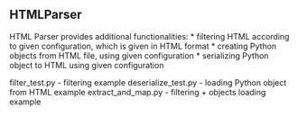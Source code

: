 ## HTMLParser

HTML Parser provides additional functionalities:
	* filtering HTML according to given configuration, which is given in HTML format
	* creating Python objects from HTML file, using given configuration
	* serializing Python object to HTML using given configuration

filter_test.py - filtering example
deserialize_test.py - loading Python object from HTML example
extract_and_map.py - filtering + objects loading example

	
